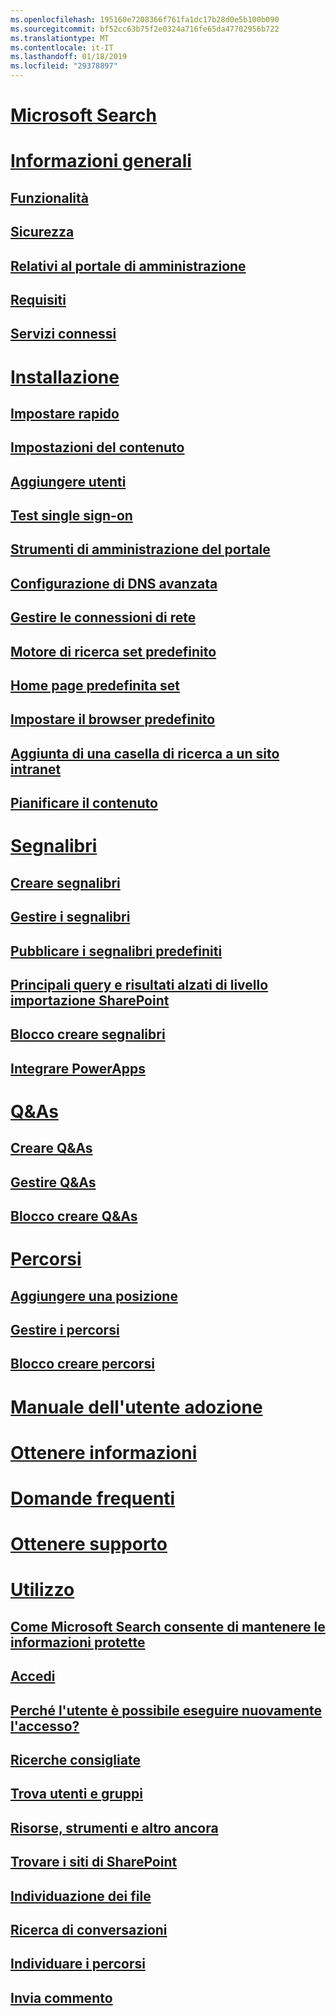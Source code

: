 ```yaml
---
ms.openlocfilehash: 195160e7208366f761fa1dc17b28d0e5b100b090
ms.sourcegitcommit: bf52cc63b75f2e0324a716fe65da47702956b722
ms.translationtype: MT
ms.contentlocale: it-IT
ms.lasthandoff: 01/18/2019
ms.locfileid: "29378897"
---
```

# [Microsoft Search](microsoft-search.md)
# [Informazioni generali](why-microsoft-search.md)
## [Funzionalità](features.md)
## [Sicurezza](security.md)
## [Relativi al portale di amministrazione](about-the-admin-portal.md)
## [Requisiti](requirements.md)
## [Servizi connessi](connected-services.md)
# [Installazione](set-up-microsoft-search.md)
## [Impostare rapido](quick-set-up.md)
## [Impostazioni del contenuto](content-settings.md)
## [Aggiungere utenti](add-users.md)
## [Test single sign-on](test-single-sign-on.md)
## [Strumenti di amministrazione del portale](admin-portal-tools.md)
## [Configurazione di DNS avanzata](advanced-dns-configuration.md)
## [Gestire le connessioni di rete](manage-network-connections.md)
## [Motore di ricerca set predefinito](set-default-search-engine.md)
## [Home page predefinita set](set-default-homepage.md)
## [Impostare il browser predefinito](set-default-browser.md)
## [Aggiunta di una casella di ricerca a un sito intranet](add-a-search-box-to-your-intranet-site.md)
## [Pianificare il contenuto](plan-your-content.md)
# [Segnalibri](create-and-manage-bookmarks.md)
## [Creare segnalibri](create-bookmarks.md)
## [Gestire i segnalibri](manage-bookmarks.md)
## [Pubblicare i segnalibri predefiniti](publish-default-bookmarks.md)
## [Principali query e risultati alzati di livello importazione SharePoint](import-sharepoint-promoted-results-and-top-queries.md)
## [Blocco creare segnalibri](bulk-create-bookmarks.md)
## [Integrare PowerApps](integrate-powerapps.md)
# [Q&As](create-and-manage-qas.md)
## [Creare Q&As](create-qas.md)
## [Gestire Q&As](manage-qas.md)
## [Blocco creare Q&As](bulk-create-qas.md)
# [Percorsi](locations.md)
## [Aggiungere una posizione](add-a-location.md)
## [Gestire i percorsi](manage-locations.md)
## [Blocco creare percorsi](bulk-create-locations.md)
# [Manuale dell'utente adozione](user-adoption-guide.md)
# [Ottenere informazioni](get-insights.md)
# [Domande frequenti](faqs.md)
# [Ottenere supporto](get-support.md)
# [Utilizzo](use/about-microsoft-search.md)
## [Come Microsoft Search consente di mantenere le informazioni protette](use/how-microsoft-search-keeps-your-info-secure.md)
## [Accedi](use/sign-in.md)
## [Perché l'utente è possibile eseguire nuovamente l'accesso?](use/why-am-i-automatically-signed-in.md)
## [Ricerche consigliate](use/suggested-searches.md)
## [Trova utenti e gruppi](use/find-people-and-groups.md)
## [Risorse, strumenti e altro ancora](use/find-resources-tools-and-more.md)
## [Trovare i siti di SharePoint](use/find-sharepoint-sites.md)
## [Individuazione dei file](use/find-files.md)
## [Ricerca di conversazioni](use/find-conversations.md)
## [Individuare i percorsi](use/find-locations.md)
## [Invia commento](use/send-feedback.md)